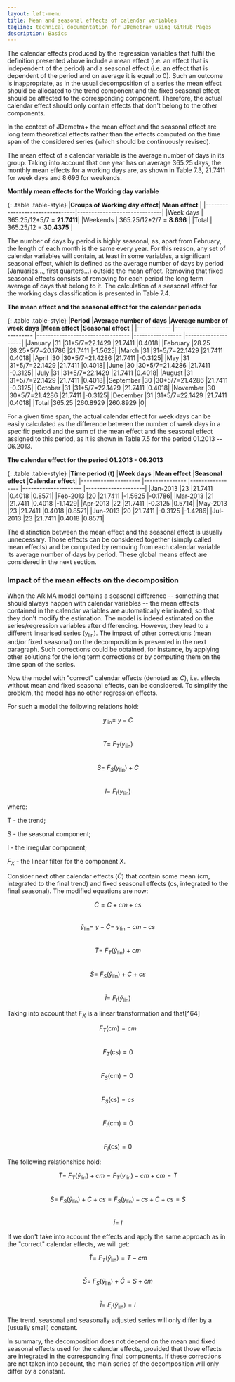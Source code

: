 ```yaml
---
layout: left-menu
title: Mean and seasonal effects of calendar variables
tagline: technical documentation for JDemetra+ using GitHub Pages
description: Basics
---
```


The calendar effects produced by the regression variables that fulfil
the definition presented above include a mean effect (i.e. an effect
that is independent of the period) and a seasonal effect (i.e. an effect
that is dependent of the period and on average it is equal to 0). Such
an outcome is inappropriate, as in the usual decomposition of a series
the mean effect should be allocated to the trend component and the fixed
seasonal effect should be affected to the corresponding component.
Therefore, the actual calendar effect should only contain effects that
don\'t belong to the other components.

In the context of JDemetra+ the mean effect and the seasonal effect are
long term theoretical effects rather than the effects computed on the
time span of the considered series (which should be continuously
revised).

The mean effect of a calendar variable is the average number of days in
its group. Taking into account that one year has on average 365.25 days,
the monthly mean effects for a working days are, as shown in Table 7.3,
21.7411 for week days and 8.696 for weekends.

**Monthly mean effects for the Working day variable**

 {: .table .table-style}
 |**Groups of Working day effect**|   **Mean effect**            |
 |--------------------------------|------------------------------|
 |Week days                       |  365.25/12\*5/7 = **21.7411**|
 |Weekends                        |  365.25/12\*2/7 = **8.696**  |
 |Total                           | 365.25/12 = **30.4375**      |

The number of days by period is highly seasonal, as, apart from
February, the length of each month is the same every year. For this
reason, any set of calendar variables will contain, at least in some
variables, a significant seasonal effect, which is defined as the
average number of days by period (Januaries\..., first quarters\...)
outside the mean effect. Removing that fixed seasonal effects consists
of removing for each period the long term average of days that belong to
it. The calculation of a seasonal effect for the working days
classification is presented in Table 7.4.

**The mean effect and the seasonal effect for the calendar periods**

 {: .table .table-style}
  |**Period**   |**Average number of days**   |**Average number of week days**   |**Mean effect**   |**Seasonal effect** |
  |------------ |---------------------------- |--------------------------------- |----------------- |--------------------|
  |January      |31                           |31\*5/7=22.1429                   |21.7411           |0.4018|
  |February     |28.25                        |28.25\*5/7=20.1786                |21.7411           |-1.5625|
  |March        |31                           |31\*5/7=22.1429                   |21.7411           |0.4018|
  |April        |30                           |30\*5/7=21.4286                   |21.7411           |-0.3125|
  |May          |31                           |31\*5/7=22.1429                   |21.7411           |0.4018|
  |June         |30                           |30\*5/7=21.4286                   |21.7411           |-0.3125|
  |July         |31                           |31\*5/7=22.1429                   |21.7411           |0.4018|
  |August       |31                           |31\*5/7=22.1429                   |21.7411           |0.4018|
  |September    |30                           |30\*5/7=21.4286                   |21.7411           |-0.3125|
  |October      |31                           |31\*5/7=22.1429                   |21.7411           |0.4018|
  |November     |30                           |30\*5/7=21.4286                   |21.7411           |-0.3125|
  |December     |31                           |31\*5/7=22.1429                   |21.7411           |0.4018|
  |Total        |365.25                       |260.8929                          |260.8929          |0|

For a given time span, the actual calendar effect for week days can be
easily calculated as the difference between the number of week days in a
specific period and the sum of the mean effect and the seasonal effect
assigned to this period, as it is shown in Table 7.5 for the period
01.2013 -- 06.2013.

**The calendar effect for the period 01.2013 - 06.2013**

 {: .table .table-style}
  |**Time period (t)**   |**Week days**   |**Mean effect**   |**Seasonal effect**   |**Calendar effect**|
  |--------------------- |--------------- |----------------- |--------------------- |---------------------|
  |Jan-2013              |23              |21.7411           |0.4018                |0.8571|
  |Feb-2013              |20              |21.7411           |-1.5625               |-0.1786|
  |Mar-2013              |21              |21.7411           |0.4018                |-1.1429|
  |Apr-2013              |22              |21.7411           |-0.3125               |0.5714|
  |May-2013              |23              |21.7411           |0.4018                |0.8571|
  |Jun-2013              |20              |21.7411           |-0.3125               |-1.4286|
  |Jul-2013              |23              |21.7411           |0.4018                |0.8571|

The distinction between the mean effect and the seasonal effect is
usually unnecessary. Those effects can be considered together (simply
called mean effects) and be computed by removing from each calendar
variable its average number of days by period. These global means effect
are considered in the next section.

### Impact of the mean effects on the decomposition

When the ARIMA model contains a seasonal difference -- something that
should always happen with calendar variables -- the mean effects
contained in the calendar variables are automatically eliminated, so
that they don\'t modify the estimation. The model is indeed estimated on
the series/regression variables after differencing. However, they lead
to a different linearised series ($y_{\text{lin}})$. The impact of other
corrections (mean and/or fixed seasonal) on the decomposition is
presented in the next paragraph. Such corrections could be obtained, for
instance, by applying other solutions for the long term corrections or
by computing them on the time span of the series.

Now the model with \"correct\" calendar effects (denoted as $C$), i.e.
effects without mean and fixed seasonal effects, can be considered. To
simplify the problem, the model has no other regression effects.

For such a model the following relations hold:

$$y_{\text{lin}} = \ y - C$$                       
$$T = \ F_{T}\left( y_{\text{lin}} \right)$$       
$$S = \ F_{S}\left( y_{\text{lin}} \right) + C$$   
$$I = \ F_{I}\left( y_{\text{lin}} \right)$$       

where:

T - the trend;

S - the seasonal component;

I - the irregular component;

$F_{X}$ - the linear filter for the component X.

Consider next other calendar effects ($\widetilde{C}$) that contain some
mean ($\text{cm}$, integrated to the final trend) and fixed seasonal
effects ($\text{cs}$, integrated to the final seasonal). The modified
equations are now:

  $$\widetilde{C} = C + cm + cs$$                                                       
  $${\widetilde{y}}_{\text{lin}} = \ y - \widetilde{C} = \ y_{\text{lin}} - cm - cs$$   
  $$\widetilde{T} = \ F_{T}\left( {\widetilde{y}}_{\text{lin}} \right) + cm$$           
  $$\widetilde{S} = \ F_{S}\left( {\widetilde{y}}_{\text{lin}} \right) + C + cs$$       
  $$\widetilde{I} = \ F_{I}\left( {\widetilde{y}}_{\text{lin}} \right)$$                

Taking into account that $F_{X}$ is a linear transformation and
that[^64]

  $$F_{T}\left( \text{cm} \right) = cm$$   
  $$F_{T}\left( \text{cs} \right) = 0$$     
  $$F_{S}\left( \text{cm} \right) = 0\ $$   
  $$F_{S}\left( \text{cs} \right) = cs$$    
  $$F_{I}\left( \text{cm} \right) = 0$$     
  $$F_{I}\left( \text{cs} \right) = 0$$     

The following relationships hold:

  $$\widetilde{T} = \ F_{T}\left( {\widetilde{y}}_{\text{lin}} \right) + cm = F_{T}\left( y_{\text{lin}} \right) - cm + cm = T$$           
  $$\widetilde{S} = \ F_{S}\left( {\widetilde{y}}_{\text{lin}} \right) + C + cs = F_{S}\left( y_{\text{lin}} \right) - cs + C + cs = S$$   
  $$\widetilde{I} = \ I$$                                                                                                                 

If we don't take into account the effects and apply the same approach
as in the "correct" calendar effects, we will get:

  $$\breve{T} = \ F_{T}\left( {\widetilde{y}}_{\text{lin}} \right) = T - cm$$                   
  $$\breve{S} = \ F_{S}\left( {\widetilde{y}}_{\text{lin}} \right) + \widetilde{C} = S + cm$$   
  $$\breve{I} = \ F_{I}\left( {\widetilde{y}}_{\text{lin}} \right) = I$$                        

The trend, seasonal and seasonally adjusted series will only differ by a
(usually small) constant.

In summary, the decomposition does not depend on the mean and fixed
seasonal effects used for the calendar effects, provided that those
effects are integrated in the corresponding final components. If these
corrections are not taken into account, the main series of the
decomposition will only differ by a constant.
